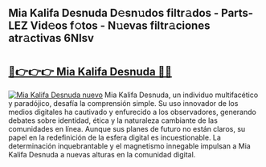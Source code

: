 ## Mia Kalifa  Desnuda D𝚎sn𝚞dos filtr𝚊dos - Parts-LEZ Vid𝚎os f𝚘tos - N𝚞evas filtr𝚊ciones atr𝚊ctivas 6NIsv

# <h2><a href="http://mb71u2e.tromn.icu/?c=Mia+Kalifa++Desnuda">🔗👉👉👉 Mia Kalifa  Desnuda 🔗🔗</a></h2>

[![Mia Kalifa  Desnuda nuevo](https://i.imgur.com/pEAQMta.gif)](http://mb71u2e.tromn.icu/?c=Mia+Kalifa++Desnuda)
Mia Kalifa  Desnuda, un individuo multifacético y paradójico, desafía la comprensión simple. Su uso innovador de los medios digitales ha cautivado y enfurecido a los observadores, generando debates sobre identidad, ética y la naturaleza cambiante de las comunidades en línea. Aunque sus planes de futuro no están claros, su papel en la redefinición de la esfera digital es incuestionable. La determinación inquebrantable y el magnetismo innegable impulsan a Mia Kalifa  Desnuda a nuevas alturas en la comunidad digital.
